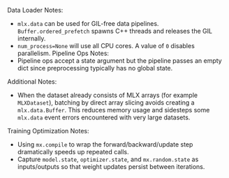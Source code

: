 Data Loader Notes:
* `mlx.data` can be used for GIL-free data pipelines. `Buffer.ordered_prefetch`
  spawns C++ threads and releases the GIL internally.
* `num_process=None` will use all CPU cores. A value of `0` disables
  parallelism.
Pipeline Ops Notes:
* Pipeline ops accept a state argument but the pipeline passes an empty dict since preprocessing typically has no global state.

Additional Notes:
* When the dataset already consists of MLX arrays (for example ``MLXDataset``),
  batching by direct array slicing avoids creating a ``mlx.data.Buffer``. This
  reduces memory usage and sidesteps some ``mlx.data`` event errors encountered
with very large datasets.

Training Optimization Notes:
* Using `mx.compile` to wrap the forward/backward/update step dramatically speeds up repeated calls.
* Capture `model.state`, `optimizer.state`, and `mx.random.state` as inputs/outputs so that weight updates persist between iterations.
